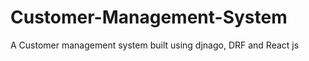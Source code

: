 
# Customer-Management-System

A Customer management system built using djnago, DRF and React js 


